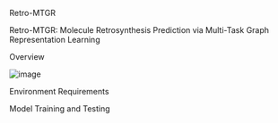 Retro-MTGR

Retro-MTGR: Molecule Retrosynthesis Prediction via Multi-Task Graph Representation Learning

Overview

 ![image](https://github.com/zpczaizheli/Retro-MTGR/assets/47655168/ccc99491-49fc-4c5b-ad34-94a3c75bffb3)


Environment Requirements




Model Training and Testing

